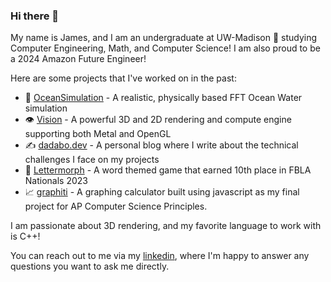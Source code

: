 ### Hi there 👋

My name is James, and I am an undergraduate at UW-Madison 🦡 studying Computer Engineering, Math, and Computer Science! I am also proud to be a 2024 Amazon Future Engineer! 

Here are some projects that I've worked on in the past:

* 🌊 [OceanSimulation](https://github.com/James51332/OceanSimulation) - A realistic, physically based FFT Ocean Water simulation
* 👁️ [Vision](https://github.com/James51332/Vision) - A powerful 3D and 2D rendering and compute engine supporting both Metal and OpenGL
* ✍️ [dadabo.dev](https://dadabo.dev) - A personal blog where I write about the technical challenges I face on my projects
* 📗 [Lettermorph](https://github.com/James51332/Lettermorph) - A word themed game that earned 10th place in FBLA Nationals 2023
* 📈 [graphiti](https://github.com/James51332/graphiti) - A graphing calculator built using javascript as my final project for AP Computer Science Principles.

I am passionate about 3D rendering, and my favorite language to work with is C++!

You can reach out to me via my [linkedin](https://www.linkedin.com/in/jamesdadabo/), where I'm happy to answer any questions you want to ask me directly. 

<!--
**James51332/James51332** is a ✨ _special_ ✨ repository because its `README.md` (this file) appears on your GitHub profile.

Here are some ideas to get you started:

- 🔭 I’m currently working on ...
- 🌱 I’m currently learning ...
- 👯 I’m looking to collaborate on ...
- 🤔 I’m looking for help with ...
- 💬 Ask me about ...
- 📫 How to reach me: ...
- ⚡ Fun fact: ...
-->
